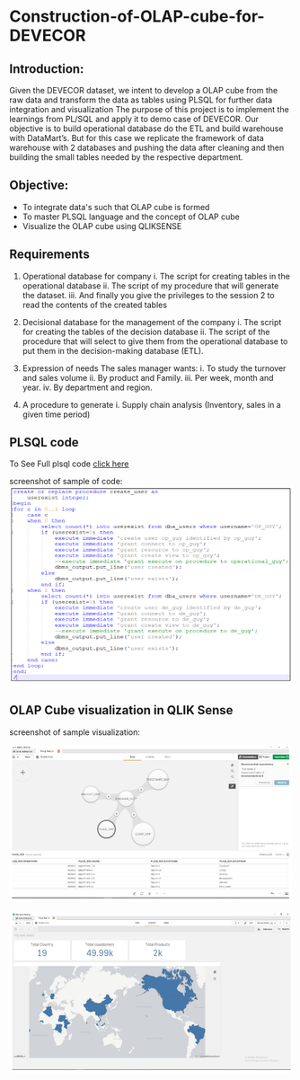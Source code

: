 # Construction-of-OLAP-cube-for-DEVECOR

## Introduction:
   Given the DEVECOR dataset, we intent to develop a OLAP cube from the raw data and transform the data as tables using PLSQL for further data integration and visualization
   The purpose of this project is to implement the learnings from PL/SQL and apply it to demo case of DEVECOR. Our objective is to build operational database do the ETL and build warehouse with DataMart’s. But for this case we replicate the framework of data warehouse with 2 databases and pushing the data after cleaning and then building the small tables needed by the respective department.

## Objective: 
  * To integrate data's such that OLAP cube is formed
  * To master PLSQL language and the concept of OLAP cube
  * Visualize the OLAP cube using QLIKSENSE

## Requirements
1. Operational database for company
      i. The script for creating tables in the operational database
      ii. The script of my procedure that will generate the dataset.
      iii. And finally you give the privileges to the session 2 to read the contents of the created tables
 2. Decisional database for the management of the company
      i. The script for creating the tables of the decision database
      ii. The script of the procedure that will select to give them from the operational database to put them in the decision-making database (ETL).

3. Expression of needs The sales manager wants:
      i. To study the turnover and sales volume
      ii. By product and Family.
      iii. Per week, month and year.
      iv. By department and region.
4. A procedure to generate
      i. Supply chain analysis (Inventory, sales in a given time period)

## PLSQL code
  To See Full plsql code [click here](https://github.com/induraj2020/A4--OLAP-cube-PLSQL-supermarket-dataset-/blob/master/2019.12.28%20-%20PLSQL.pdf)
  
  screenshot of sample of code:
  ![](plsql_sample.PNG)

## OLAP Cube visualization in QLIK Sense

  screenshot of sample visualization:
  
  ![](olap_sample.PNG)
  
  ![](sample_analysis.PNG)
  
